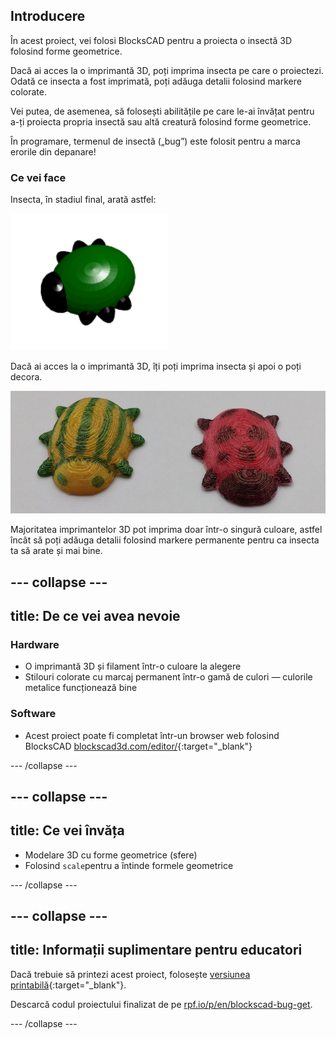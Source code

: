 ## Introducere

În acest proiect, vei folosi BlocksCAD pentru a proiecta o insectă 3D folosind forme geometrice.

Dacă ai acces la o imprimantă 3D, poți imprima insecta pe care o proiectezi. Odată ce insecta a fost imprimată, poți adăuga detalii folosind markere colorate.

Vei putea, de asemenea, să folosești abilitățile pe care le-ai învățat pentru a-ți proiecta propria insectă sau altă creatură folosind forme geometrice.

În programare, termenul de insectă („bug”) este folosit pentru a marca erorile din depanare!

### Ce vei face

Insecta, în stadiul final, arată astfel:

![captură de ecran](images/bug-complete.png)

Dacă ai acces la o imprimantă 3D, îți poți imprima insecta și apoi o poți decora.

![Proiect complet](images/bug-showcase.png)

Majoritatea imprimantelor 3D pot imprima doar într-o singură culoare, astfel încât să poți adăuga detalii folosind markere permanente pentru ca insecta ta să arate și mai bine.

--- collapse ---
---
title: De ce vei avea nevoie
---

### Hardware

+ O imprimantă 3D și filament într-o culoare la alegere
+ Stilouri colorate cu marcaj permanent într-o gamă de culori — culorile metalice funcționează bine

### Software

+ Acest proiect poate fi completat într-un browser web folosind BlocksCAD [blockscad3d.com/editor/](https://www.blockscad3d.com/editor){:target="_blank"}

--- /collapse ---

--- collapse ---
---
title: Ce vei învăța
---

+ Modelare 3D cu forme geometrice (sfere)
+ Folosind `scale`pentru a întinde formele geometrice

--- /collapse ---

--- collapse ---
---
title: Informații suplimentare pentru educatori
---

Dacă trebuie să printezi acest proiect, folosește [versiunea printabilă](https://projects.raspberrypi.org/ro-RO/projects/blockscad-bug/print){:target="_blank"}.

Descarcă codul proiectului finalizat de pe [rpf.io/p/en/blockscad-bug-get](http://rpf.io/p/ro-RO/blockscad-bug-get).

--- /collapse ---
